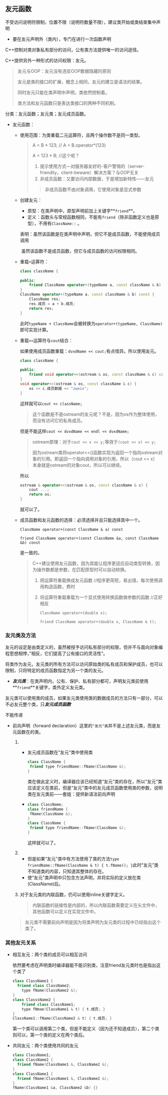 ## 友元函数

不受访问说明符限制，位置不限（说明符数量不限），建议类开始或类结束集中声明

+ 要在友元声明外（类内），专门在进行一次函数声明

C++控制对类对象私有部分的访问，公有类方法提供唯一的访问途径。

C++提供另外一种形式的访问权限：友元。

> 友元与OOP：友元没有违反OOP数据隐藏的原则
>
> 友元是类的接口的扩展，概念上相同，友元的建立是语法的结果。
>
> 同时友元只能在类声明中声明，类依然控制着。
>
> 类方法和友元函数只是表达类接口的两种不同机制。

分类：友元函数；友元类；友元成员函数。

+ 友元函数：

  + 使用范围：为类重载二元运算符，且两个操作数不是同一类型。

    > A = B * 123;  // A = B.operator*(123)
    >
    > A = 123 * B;  //这个呢？
    >
    > 1. 提示使用方式—对服务器友好的-客户警惕的（server-friendliy，client-beware）解决方案？与OOP无关
    > 2. 非成员函数：又要访问内部数据，于是增加新特性——友元
    >
    > > 非成员函数不由对象调用，它使用对象是显式参数

  + 创建友元：

    + 原型：在类声明中，原型声明前加上关键字**`friend`**。
    + 定义：函数头与常规函数相同，不能有`friend`（除非函数定义也是原型），不用有`ClassName::` 。

    表明：虽然该函数是在类声明中声明，但它不是成员函数，不能使用成员调用

    ​			虽然该函数不是成员函数，但它与成员函数的访问权限相同。

  + 重载`+`运算符：

    ```cpp
    class className {
    	
    public:
        friend ClassName operator+(typeName a, const className & b) const;
    }
    ClassName operator+(typeName a, const className & b) const {
        ClassName res;
        res.成员 = a + b.成员;
        return res;
    }
    ```

    此时`typeName + ClassName`会被转换为`operator+(typeName, ClassName)`即可实现计算。

  + 重载`<<`运算符与`cout`结合：

    如果使用成员函数重载：`dvxdName << cout;`有点怪异。所以使用友元。

    ```cpp
    class className {
    	
    public:
        friend void operator<<(ostream & os, const className & c) const;
    }
    void operator<<(ostream & os, const className & c) {
        os << c.成员数据 << "zweix";
    }
    ```

    这样就可以`cout << className;`

    > 这个函数是不是ostream的友元呢？不是，因为os作为整体使用，而没有访问它的私有成员。

    但是不能这样`cout << dvxdName << endl << dvxdName;`

    > ostream原理：对于`cout << x << y;`等效于`(cout << x) << y;`
    >
    > 因为ostream类将operator<<()函数实现为返回一个指向ostream对象的引用。即返回一个指向调用对象的引用，所以（cout << x） 本身就是ostream的对象cout，所以可以继续。

    所以

    ```cpp
    ostream & operator<<(ostream & os, const className & c) {
        cout ...;
        return os;
    }
    ```

    就可以了。

  + 成员函数和友元函数的选择：必须选择并且只能选择其中一个。

    `ClassName operator+(const ClassName & a) const`

    `friend ClassName operator+(const ClassName &a, const ClassName &b) const`
    
    是一致的。
    
    > C++建议使用友元函数，因为其能让程序更适应自动类型转换，因为操作数都是参数，在匹配原型时可以自动转换。
    >
    > 1. 把运算符重载换成友元函数															//程序更简短，易出错，每次使用调用构造函数，费时
    >
    > 2. 将运算符重载重载为一个显式使用转换函数做参数的函数          //正好相反
    >
    >    `ClassName operator+(double x);`
    >
    >    `friend ClassName operator+(double x, ClassName & t);`

### 友元类及方法

友元的设定是由类定义的，虽然被授予访问私有部分的权限，但并不与面向对象编程思想相悖，”相反，它们提高了公有接口的灵活性“。

将类作为友元，友元类的所有方法可以访问原始类的私有成员和保护成员，也可以限制，只将特定的成员函数指定为另一个类的友元。

+ ***友元类***：在类声明内，公有、保护、私有部分都可，声明友元类前使用**`friend`**关键字，类外定义友元类。

友元类可以使用类的成员，如果友元类使用类的数据成员的方法只有一部分，可以不必友元整个类，只***友元成员函数***

不能传递

+ 前向声明（forward declaration）这里的`"友元"类`并不是上述友元类，而是友元函数在的类。

  1. + 友元成员函数在”友元“类中使用类

       ```cpp
       class ClassName {
       	friend type friendName::fName(ClassName &);
       }
       ```

       类在做此定义时，编译器应该已经知道“友元”类的存在，所以“友元”类应该定义在类前，但是“友元”类中的友元成员函数使用类的参数，说明类在友元类前——套娃：提供新语法前向声明

     + ```cpp
       class ClassName;
       class friendName {
       	fName(ClassName &);
       }
       class ClassName {
       	friend type friendName::fName(ClassName &);
       }
       ```

       这样就可以了。

  2. + 但是如果“友元”类中有方法使用了类的方法`type friendName::fName(ClassName & t) { t.fName(); }`此时“友元”类不知道类的内容，只知道其整体的存在。
     + 使“友元”类声明中只包含方法声明，并将实际的定义放在类(ClassName)后。

  3. 对于友元类的内联函数，仍可以使用inline关键字定义。

     > 内联函数的链接性是内部的，所以内联函数需要定义在头文件中，其他函数可以定义在实现文件中。

  > 友元类不需要前向声明是因为将类声明为友元类的过程中已经指出这个类了。

### 其他友元关系

+ 相互友元：两个类的成员可以相互访问

  依然要考虑在声明类时编译器能不能识别类，注意friend友元类时也是指出这个类了

  ```cpp
  class ClassName1 {
  	friend class ClassName2;
      type fName(ClassName2 &);
  }
  class ClasssName2 {
      friend class ClassName1;
      type fNmae(ClassName1 & t) { t.成员; }
  }
  ClassName1::fName(ClassName2 & t) { t.成员; }
  ```

   第一个类可以调用第二个类，但是不能定义（因为还不知道成员），第二个类则可以，第一个类的定义在两个类后。

+ 共同友元：两个类使用共同的友元

  ```cpp
  class ClassName1;
  class ClassName2 {
  	friend fName(ClassName1 &, ClassName2 &);
  }
  class ClassName1 {
  	friend fName(ClassName1 &, ClassName2 &);
  }
  fName(ClassName1 &a, ClassName2 &b) {}
  ```

